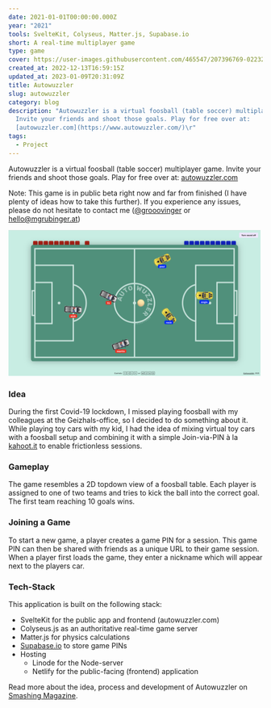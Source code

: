 ```yaml
---
date: 2021-01-01T00:00:00.000Z
year: "2021"
tools: SvelteKit, Colyseus, Matter.js, Supabase.io
short: A real-time multiplayer game
type: game
cover: https://user-images.githubusercontent.com/465547/207396769-02232676-3753-4320-bf9f-c538373ce698.png
created_at: 2022-12-13T16:59:15Z
updated_at: 2023-01-09T20:31:09Z
title: Autowuzzler
slug: autowuzzler
category: blog
description: "Autowuzzler is a virtual foosball (table soccer) multiplayer game.
  Invite your friends and shoot those goals. Play for free over at:
  [autowuzzler.com](https://www.autowuzzler.com/)\r"
tags:
  - Project
---
```



Autowuzzler is a virtual foosball (table soccer) multiplayer game. Invite your friends and shoot those goals. Play for free over at: [autowuzzler.com](https://www.autowuzzler.com/)

Note: This game is in public beta right now and far from finished (I have plenty of ideas how to take this further). If you  experience any issues, please do not hesitate to contact me ([@grooovinger](https://mastodon.social/@grooovinger) or hello@mgrubinger.at)


<img width="500" alt="autowuzzler-ingame-6players" src="./autowuzzler/207396769-02232676-3753-4320-bf9f-c538373ce698.png">

### Idea

During the first Covid-19 lockdown, I missed playing foosball with my colleagues at the Geizhals-office, so I decided to do something about it. While playing toy cars with my kid, I had the idea of mixing virtual toy cars with a foosball setup and combining it with a simple Join-via-PIN à la [kahoot.it](http://kahoot.it) to enable frictionless sessions.

### Gameplay

The game resembles a 2D topdown view of a foosball table. Each player is assigned to one of two teams and tries to kick the ball into the correct goal. The first team reaching 10 goals wins.

### Joining a Game

To start a new game, a player creates a game PIN for a session. This game PIN can then be shared with friends as a unique URL to their game session. When a player first loads the game, they enter a nickname which will appear next to the players car.

### Tech-Stack

This application is built on the following stack:

- SvelteKit for the public app and frontend (autowuzzler.com)
- Colyseus.js as an authoritative real-time game server
- Matter.js for physics calculations
- [Supabase.io](http://Supabase.io) to store game PINs
- Hosting
    - Linode for the Node-server
    - Netlify for the public-facing (frontend) application


Read more about the idea, process and development of Autowuzzler on [Smashing Magazine](https://www.smashingmagazine.com/2021/10/real-time-multi-user-game/).

